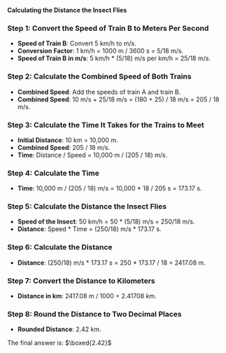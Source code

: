 **Calculating the Distance the Insect Flies**

### Step 1: Convert the Speed of Train B to Meters Per Second

- **Speed of Train B**: Convert 5 km/h to m/s.
- **Conversion Factor**: 1 km/h = 1000 m / 3600 s = 5/18 m/s.
- **Speed of Train B in m/s**: 5 km/h * (5/18) m/s per km/h = 25/18 m/s.

### Step 2: Calculate the Combined Speed of Both Trains

- **Combined Speed**: Add the speeds of train A and train B.
- **Combined Speed**: 10 m/s + 25/18 m/s = (180 + 25) / 18 m/s = 205 / 18 m/s.

### Step 3: Calculate the Time It Takes for the Trains to Meet

- **Initial Distance**: 10 km = 10,000 m.
- **Combined Speed**: 205 / 18 m/s.
- **Time**: Distance / Speed = 10,000 m / (205 / 18) m/s.

### Step 4: Calculate the Time

- **Time**: 10,000 m / (205 / 18) m/s = 10,000 * 18 / 205 s = 173.17 s.

### Step 5: Calculate the Distance the Insect Flies

- **Speed of the Insect**: 50 km/h = 50 * (5/18) m/s = 250/18 m/s.
- **Distance**: Speed * Time = (250/18) m/s * 173.17 s.

### Step 6: Calculate the Distance

- **Distance**: (250/18) m/s * 173.17 s = 250 * 173.17 / 18 = 2417.08 m.

### Step 7: Convert the Distance to Kilometers

- **Distance in km**: 2417.08 m / 1000 = 2.41708 km.

### Step 8: Round the Distance to Two Decimal Places

- **Rounded Distance**: 2.42 km.

The final answer is: $\boxed{2.42}$
